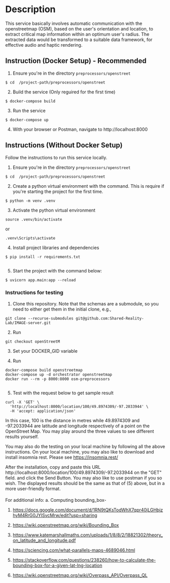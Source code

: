 # Description

This service basically involves automatic communication with the openstreetmap (OSM), based on the user's orientation and location, to extract critical map information within an optimum user's radius. The extracted data would be transformed to a suitable data framework, for effective audio and haptic rendering.



## Instruction (Docker Setup) - Recommended

1. Ensure you're in the directory `preprocessors/openstreet`

```
$ cd  /project-path/preprocessors/openstreet

```
2. Build the service (Only reguired for the first time)

```
$ docker-compose build
```

3. Run the service

```
$ docker-compose up
```

4. With your browser or Postman, navigate to http://localhost:8000


## Instructions (Without Docker Setup)
Follow the instructions to run this service locally.

1. Ensure you're in the directory `preprocessors/openstreet`

```
$ cd  /project-path/preprocessors/openstreet

```
2. Create a python virtual environment with the command. This is require if you're starting the project for the first time.

 ```
$ python -m venv .venv

```

3. Activate the python virtual environment

```
source .venv/bin/activate

```
or 

```
.venv\Scripts\activate

```

4. Install project libraries and dependencies

```
$ pip install -r requirements.txt
 
```
5. Start the project with the command below:

```
$ uvicorn app.main:app --reload
```


### Instructions for testing

1. Clone this repository. Note that the schemas are a submodule, so you need to either get them in the initial clone, e.g.,
```
git clone --recurse-submodules git@github.com:Shared-Reality-Lab/IMAGE-server.git
```

2. Run 

```
git checkout openStreetM

```
3. Set your DOCKER_GID variable 


4. Run

```
docker-compose build openstreetmap
docker-compose up -d orchestrator openstreetmap
docker run --rm -p 8000:8000 osm-preprocessors


```

5. Test with the request below to get sample result
```
curl -X 'GET' \
  'http://localhost:8000/location/100/49.8974309/-97.2033944' \
  -H 'accept: application/json'

```
In this case, 100 is the distance in metres while 49.8974309 and -97.2033944 are
latitude and longitude respectively of a point on the OpenStreet Map. You may play around the three values to see different results yourself.



You may also do the testing on your local machine by following all the above instructions. 
On your local machine, you may also like to download and install insomnia rest. Please see https://insomnia.rest/    

After the installation, copy and paste this URL http://localhost:8000/location/100/49.8974309/-97.2033944 on the "GET" field.
and click the Send Button. You may also like to use postman if you so wish. The displayed results should be the same as that of (5) above, but in a more user-friendly format.

####
For additional info:
a. Computing bounding_box-

1. https://docs.google.com/document/d/1RN9tQKsTodWhX7qpr40jLGHbjzhyM4RrG0JYlSvcMrw/edit?usp=sharing

2. https://wiki.openstreetmap.org/wiki/Bounding_Box

3. https://www.katemarshallmaths.com/uploads/1/8/8/2/18821302/theory_on_latitude_and_longitude.pdf

4. https://sciencing.com/what-parallels-maps-4689046.html

5. https://stackoverflow.com/questions/238260/how-to-calculate-the-bounding-box-for-a-given-lat-lng-location

6. https://wiki.openstreetmap.org/wiki/Overpass_API/Overpass_QL